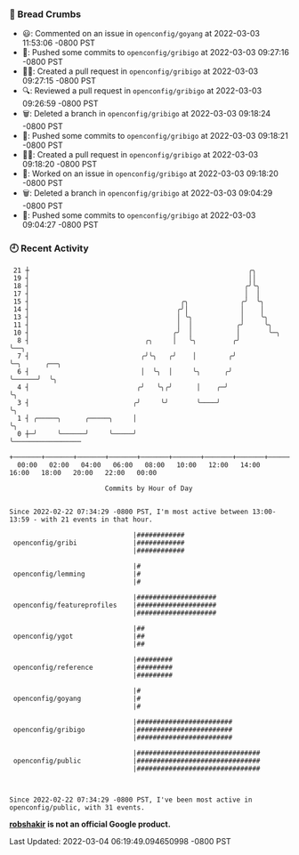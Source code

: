 ### 🍞 Bread Crumbs

 * 😃: Commented on an issue in `openconfig/goyang` at 2022-03-03 11:53:06 -0800 PST
 * 🚢: Pushed some commits to `openconfig/gribigo` at 2022-03-03 09:27:16 -0800 PST
 * ✍🏼: Created a pull request in `openconfig/gribigo` at 2022-03-03 09:27:15 -0800 PST
 * 🔍: Reviewed a pull request in  `openconfig/gribigo` at 2022-03-03 09:26:59 -0800 PST
 * 🗑: Deleted a branch in `openconfig/gribigo` at 2022-03-03 09:18:24 -0800 PST
 * 🚢: Pushed some commits to `openconfig/gribigo` at 2022-03-03 09:18:21 -0800 PST
 * ✍🏼: Created a pull request in `openconfig/gribigo` at 2022-03-03 09:18:20 -0800 PST
 * 👀: Worked on an issue in `openconfig/gribigo` at 2022-03-03 09:18:20 -0800 PST
 * 🗑: Deleted a branch in `openconfig/gribigo` at 2022-03-03 09:04:29 -0800 PST
 * 🚢: Pushed some commits to `openconfig/gribigo` at 2022-03-03 09:04:27 -0800 PST

### 🕘 Recent Activity
```
 21 ┼                                                       ╭╮
 19 ┤                                                       ││
 18 ┤                                                      ╭╯╰╮
 17 ┤                                                      │  │
 15 ┤                                      ╭╮             ╭╯  ╰╮
 14 ┤                                     ╭╯│             │    │
 13 ┤                                     │ ╰╮            │    ╰╮
 11 ┤                                     │  │           ╭╯     ╰╮
 10 ┤                                    ╭╯  │           │       ╰─╮
  8 ┤                             ╭╮     │   ╰╮         ╭╯         ╰──╮
  7 ┤                            ╭╯╰╮   ╭╯    │        ╭╯             ╰─╮      ╭──╮
  6 ┤                            │  ╰╮  │     ╰╮      ╭╯                ╰──────╯  ╰╮
  4 ┤                           ╭╯   ╰╮╭╯      │    ╭─╯                            ╰╮
  3 ┤                          ╭╯     ╰╯       ╰────╯                               ╰╮
  1 ┤ ╭─────╮      ╭─────╮     │                                                     ╰╮
  0 ┼─╯     ╰──────╯     ╰─────╯                                                      ╰─────────────────
    +───────+───────+───────+───────+───────+───────+───────+───────+───────+───────+───────+───────+────
  00:00   02:00   04:00   06:00   08:00   10:00   12:00   14:00   16:00   18:00   20:00   22:00   00:00   

						Commits by Hour of Day


Since 2022-02-22 07:34:29 -0800 PST, I'm most active between 13:00-13:59 - with 21 events in that hour.

```



```
                               |############
 openconfig/gribi              |############
                               |############

                               |#
 openconfig/lemming            |#
                               |#

                               |####################
 openconfig/featureprofiles    |####################
                               |####################

                               |##
 openconfig/ygot               |##
                               |##

                               |#########
 openconfig/reference          |#########
                               |#########

                               |#
 openconfig/goyang             |#
                               |#

                               |########################
 openconfig/gribigo            |########################
                               |########################

                               |###############################
 openconfig/public             |###############################
                               |###############################



Since 2022-02-22 07:34:29 -0800 PST, I've been most active in openconfig/public, with 31 events.

```
**[robshakir](mailto:robjs@google.com) is not an official Google product.**  


Last Updated: 2022-03-04 06:19:49.094650998 -0800 PST
